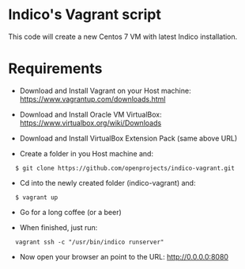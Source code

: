 Indico's Vagrant script
=======================

This code will create a new Centos 7 VM with latest Indico installation.


Requirements
============

- Download and Install Vagrant on your Host machine:  https://www.vagrantup.com/downloads.html

- Download and Install Oracle VM VirtualBox: https://www.virtualbox.org/wiki/Downloads

- Download and Install VirtualBox Extension Pack (same above URL)

- Create a folder in you Host machine and: 
```
  $ git clone https://github.com/openprojects/indico-vagrant.git
```

- Cd into the newly created folder (indico-vagrant) and:
```
  $ vagrant up
```

- Go for a long coffee (or a beer)

- When finished, just run:
```
  vagrant ssh -c "/usr/bin/indico runserver"
```

- Now open your browser an point to the URL: http://0.0.0.0:8080
